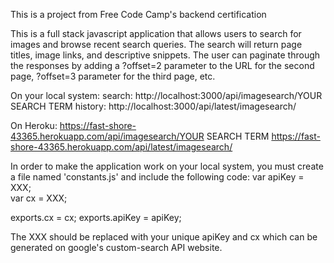 This is a project from Free Code Camp's backend certification

This is a full stack javascript application that allows users to search for images and browse recent search queries. The search will return page titles, image links, and descriptive snippets. The user can paginate through the responses by adding a ?offset=2 parameter to the URL for the second page, ?offset=3 parameter for the third page, etc.

On your local system:
search: http://localhost:3000/api/imagesearch/YOUR SEARCH TERM
history: http://localhost:3000/api/latest/imagesearch/

On Heroku:
https://fast-shore-43365.herokuapp.com/api/imagesearch/YOUR SEARCH TERM
https://fast-shore-43365.herokuapp.com/api/latest/imagesearch/

In order to make the application work on your local system, you must create a file named 'constants.js' and include the following code:
var apiKey = XXX;	
var cx = XXX;

exports.cx = cx;
exports.apiKey = apiKey;

The XXX should be replaced with your unique apiKey and cx which can be generated on google's custom-search API website.


